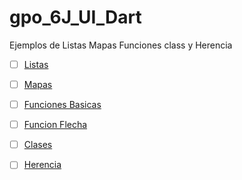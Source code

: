# gpo_6J_UI_Dart
Ejemplos de Listas Mapas Funciones class y Herencia
- [ ] [Listas](https://dartpad.dartlang.org/af755b0577c1319ce622da6bd8797e5)
- [ ] [Mapas](https://dartpad.dartlang.org/2a1c22cab6b9567c42fda582459519f1)
- [ ] [Funciones Basicas](https://dartpad.dartlang.org/49a37d5c2654b8b325d8edb8b079482b)
- [ ] [Funcion Flecha](https://dartpad.dartlang.org/398e61cd7ef418152c281bc8c1114bd6)
- [ ] [Clases](https://dartpad.dartlang.org/904c9a01104c66919d6e4d934d07373d)
- [ ] [Herencia](https://dartpad.dartlang.org/4a59f0aa3051433ea975b3354b036184)

